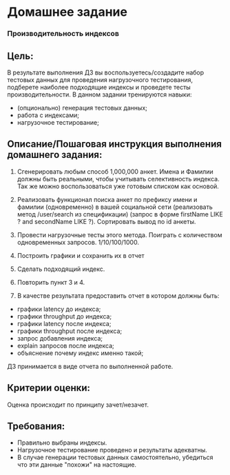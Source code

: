 # Домашнее задание

### Производительность индексов

## Цель:

В результате выполнения ДЗ вы воспользуетесь/создадите набор тестовых данных для проведения нагрузочного тестирования, подберете наиболее подходящие индексы и проведете тесты производительности.
В данном задании тренируются навыки:

- (опционально) генерация тестовых данных;
- работа с индексами;
- нагрузочное тестирование;

## Описание/Пошаговая инструкция выполнения домашнего задания:

1. Сгенерировать любым способ 1,000,000 анкет. Имена и Фамилии должны быть реальными, чтобы учитывать селективность индекса. Так же можно воспользоваться уже готовым списком как основой.

2. Реализовать функционал поиска анкет по префиксу имени и фамилии (одновременно) в вашей социальной сети (реализовать метод /user/search из спецификации) (запрос в форме firstName LIKE ? and secondName LIKE ?). Сортировать вывод по id анкеты.

3. Провести нагрузочные тесты этого метода. Поиграть с количеством одновременных запросов. 1/10/100/1000.

4. Построить графики и сохранить их в отчет

5. Сделать подходящий индекс.

6. Повторить пункт 3 и 4.

7. В качестве результата предоставить отчет в котором должны быть:
- графики latency до индекса;
- графики throughput до индекса;
- графики latency после индекса;
- графики throughput после индекса;
- запрос добавления индекса;
- explain запросов после индекса;
- объяснение почему индекс именно такой;

ДЗ принимается в виде отчета по выполненной работе.

## Критерии оценки:

Оценка происходит по принципу зачет/незачет.

## Требования:

- Правильно выбраны индексы.
- Нагрузочное тестирование проведено и результаты адекватны.
- В случае генерации тестовых данных самостоятельно, убедиться что эти данные "похожи" на настоящие.